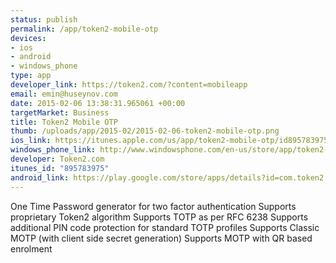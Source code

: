 ```yaml
--- 
status: publish
permalink: /app/token2-mobile-otp
devices: 
- ios
- android
- windows_phone
type: app
developer_link: https://token2.com/?content=mobileapp
email: emin@huseynov.com
date: 2015-02-06 13:38:31.965061 +00:00
targetMarket: Business
title: Token2 Mobile OTP
thumb: /uploads/app/2015-02/2015-02-06-token2-mobile-otp.png
ios_link: https://itunes.apple.com/us/app/token2-mobile-otp/id895783975?ls=1&mt=8
windows_phone_link: http://www.windowsphone.com/en-us/store/app/token2-otp/a575a853-be88-4e80-9ad1-ec6774094f3b
developer: Token2.com
itunes_id: "895783975"
android_link: https://play.google.com/store/apps/details?id=com.token2.mobileOTP
---
```


One Time Password generator for two factor authentication
Supports proprietary Token2 algorithm
Supports TOTP as per RFC 6238
Supports additional PIN code protection for standard TOTP profiles
Supports Classic MOTP (with client side secret generation)
Supports MOTP with QR based enrolment
